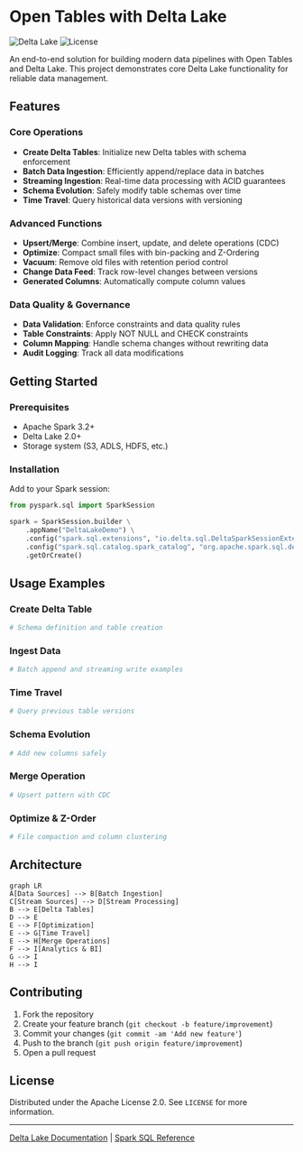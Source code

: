 # Open Tables with Delta Lake

![Delta Lake](https://img.shields.io/badge/Delta_Lake-v2.0+-00ADD8?logo=delta&logoColor=white)
![License](https://img.shields.io/badge/License-Apache_2.0-blue.svg)

An end-to-end solution for building modern data pipelines with Open Tables and Delta Lake. This project demonstrates core Delta Lake functionality for reliable data management.

## Features

### Core Operations
- **Create Delta Tables**: Initialize new Delta tables with schema enforcement
- **Batch Data Ingestion**: Efficiently append/replace data in batches
- **Streaming Ingestion**: Real-time data processing with ACID guarantees
- **Schema Evolution**: Safely modify table schemas over time
- **Time Travel**: Query historical data versions with versioning

### Advanced Functions
- **Upsert/Merge**: Combine insert, update, and delete operations (CDC)
- **Optimize**: Compact small files with bin-packing and Z-Ordering
- **Vacuum**: Remove old files with retention period control
- **Change Data Feed**: Track row-level changes between versions
- **Generated Columns**: Automatically compute column values

### Data Quality & Governance
- **Data Validation**: Enforce constraints and data quality rules
- **Table Constraints**: Apply NOT NULL and CHECK constraints
- **Column Mapping**: Handle schema changes without rewriting data
- **Audit Logging**: Track all data modifications

## Getting Started

### Prerequisites
- Apache Spark 3.2+
- Delta Lake 2.0+
- Storage system (S3, ADLS, HDFS, etc.)

### Installation
Add to your Spark session:
```python
from pyspark.sql import SparkSession

spark = SparkSession.builder \
    .appName("DeltaLakeDemo") \
    .config("spark.sql.extensions", "io.delta.sql.DeltaSparkSessionExtension") \
    .config("spark.sql.catalog.spark_catalog", "org.apache.spark.sql.delta.catalog.DeltaCatalog") \
    .getOrCreate()
```

## Usage Examples

### Create Delta Table
```python
# Schema definition and table creation
```

### Ingest Data
```python
# Batch append and streaming write examples
```

### Time Travel
```python
# Query previous table versions
```

### Schema Evolution
```python
# Add new columns safely
```

### Merge Operation
```python
# Upsert pattern with CDC
```

### Optimize & Z-Order
```python
# File compaction and column clustering
```

## Architecture

```mermaid
graph LR
A[Data Sources] --> B[Batch Ingestion]
C[Stream Sources] --> D[Stream Processing]
B --> E[Delta Tables]
D --> E
E --> F[Optimization]
E --> G[Time Travel]
E --> H[Merge Operations]
F --> I[Analytics & BI]
G --> I
H --> I
```

## Contributing
1. Fork the repository
2. Create your feature branch (`git checkout -b feature/improvement`)
3. Commit your changes (`git commit -am 'Add new feature'`)
4. Push to the branch (`git push origin feature/improvement`)
5. Open a pull request

## License
Distributed under the Apache License 2.0. See `LICENSE` for more information.

---
[Delta Lake Documentation](https://delta.io/) | [Spark SQL Reference](https://spark.apache.org/docs/latest/sql-ref.html)
